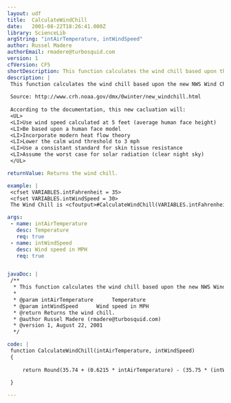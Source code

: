 ```yaml
---
layout: udf
title:  CalculateWindChill
date:   2001-08-22T18:26:41.000Z
library: ScienceLib
argString: "intAirTemperature, intWindSpeed"
author: Russel Madere
authorEmail: rmadere@turbosquid.com
version: 1
cfVersion: CF5
shortDescription: This function calculates the wind chill based upon the new NWS Wind Chill Index calculations.
description: |
 This function calculates the wind chill based upon the new NWS Wind Chill Index calculations.
         
 Source: http://www.crh.noaa.gov/dmx/0winter/new_windchill.html
         
 According to the documentation, this new cacluation will:
 <UL>
 <LI>Use wind speed calculated at 5 feet (average human face height)
 <LI>Be based upon a human face model
 <LI>Incorporate modern heat flow theory
 <LI>Lower the calm wind threshold to 3 mph
 <LI>Use a consistant standard for skin tissue resistance
 <LI>Assume the worst case for solar radiation (clear night sky)
 </UL>

returnValue: Returns the wind chill.

example: |
 <cfset VARIABLES.intFahrenheit = 35>
 <cfset VARIABLES.intWindSpeed = 30>
 The Wind Chill is <cfoutput>#CalculateWindChill(VARIABLES.intFahrenheit, VARIABLES.intWindSpeed)#</cfoutput> degrees Fahrenheit.<br>

args:
 - name: intAirTemperature
   desc: Temperature
   req: true
 - name: intWindSpeed
   desc: Wind speed in MPH
   req: true


javaDoc: |
 /**
  * This function calculates the wind chill based upon the new NWS Wind Chill Index calculations.
  * 
  * @param intAirTemperature      Temperature 
  * @param intWindSpeed      Wind speed in MPH 
  * @return Returns the wind chill. 
  * @author Russel Madere (rmadere@turbosquid.com) 
  * @version 1, August 22, 2001 
  */

code: |
 function CalculateWindChill(intAirTemperature, intWindSpeed)
 {
 
     return Round(35.74 + (0.6215 * intAirTemperature) - (35.75 * (intWindSpeed ^ 0.16)) + (0.4275 * intAirTemperature * (intWindSpeed ^ 0.16)));
 
 }

---
```


